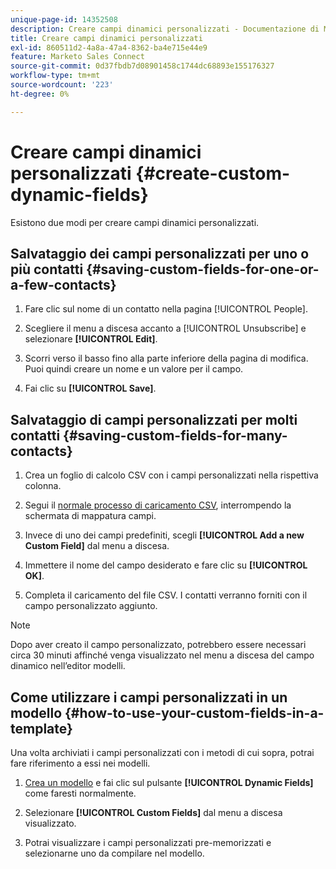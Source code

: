 ```yaml
---
unique-page-id: 14352508
description: Creare campi dinamici personalizzati - Documentazione di Marketo - Documentazione del prodotto
title: Creare campi dinamici personalizzati
exl-id: 860511d2-4a8a-47a4-8362-ba4e715e44e9
feature: Marketo Sales Connect
source-git-commit: 0d37fbdb7d08901458c1744dc68893e155176327
workflow-type: tm+mt
source-wordcount: '223'
ht-degree: 0%

---
```


# Creare campi dinamici personalizzati {#create-custom-dynamic-fields}

Esistono due modi per creare campi dinamici personalizzati.

## Salvataggio dei campi personalizzati per uno o più contatti {#saving-custom-fields-for-one-or-a-few-contacts}

1. Fare clic sul nome di un contatto nella pagina [!UICONTROL People].

1. Scegliere il menu a discesa accanto a [!UICONTROL Unsubscribe] e selezionare **[!UICONTROL Edit]**.

1. Scorri verso il basso fino alla parte inferiore della pagina di modifica. Puoi quindi creare un nome e un valore per il campo.

1. Fai clic su **[!UICONTROL Save]**.

## Salvataggio di campi personalizzati per molti contatti {#saving-custom-fields-for-many-contacts}

1. Crea un foglio di calcolo CSV con i campi personalizzati nella rispettiva colonna.

1. Segui il [normale processo di caricamento CSV](/help/marketo/product-docs/marketo-sales-connect/people/managing-contacts/import-contacts-via-csv.md), interrompendo la schermata di mappatura campi.

1. Invece di uno dei campi predefiniti, scegli **[!UICONTROL Add a new Custom Field]** dal menu a discesa.

1. Immettere il nome del campo desiderato e fare clic su **[!UICONTROL OK]**.

1. Completa il caricamento del file CSV. I contatti verranno forniti con il campo personalizzato aggiunto.

>[!NOTE]
>
>Dopo aver creato il campo personalizzato, potrebbero essere necessari circa 30 minuti affinché venga visualizzato nel menu a discesa del campo dinamico nell’editor modelli.

## Come utilizzare i campi personalizzati in un modello {#how-to-use-your-custom-fields-in-a-template}

Una volta archiviati i campi personalizzati con i metodi di cui sopra, potrai fare riferimento a essi nei modelli.

1. [Crea un modello](/help/marketo/product-docs/marketo-sales-connect/templates/create-a-new-template.md) e fai clic sul pulsante **[!UICONTROL Dynamic Fields]** come faresti normalmente.

1. Selezionare **[!UICONTROL Custom Fields]** dal menu a discesa visualizzato.

1. Potrai visualizzare i campi personalizzati pre-memorizzati e selezionarne uno da compilare nel modello.
